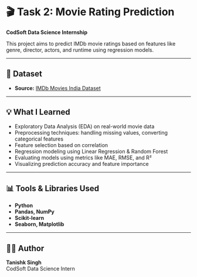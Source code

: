 # 🎬 Task 2: Movie Rating Prediction  
**CodSoft Data Science Internship**

This project aims to predict IMDb movie ratings based on features like genre, director, actors, and runtime using regression models.

---

## 📂 Dataset

- **Source:** [IMDb Movies India Dataset](https://www.kaggle.com/datasets/sagnik1511/imdb-indian-movies-dataset)

---

## 💡 What I Learned

- Exploratory Data Analysis (EDA) on real-world movie data  
- Preprocessing techniques: handling missing values, converting categorical features  
- Feature selection based on correlation  
- Regression modeling using Linear Regression & Random Forest  
- Evaluating models using metrics like MAE, RMSE, and R²  
- Visualizing prediction accuracy and feature importance

---

## 📊 Tools & Libraries Used

- **Python**
- **Pandas, NumPy**
- **Scikit-learn**
- **Seaborn, Matplotlib**

---

## 👨‍💻 Author

**Tanishk Singh**  
CodSoft Data Science Intern
